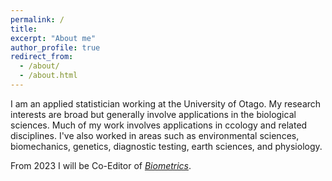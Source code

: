 ```yaml
---
permalink: /
title: 
excerpt: "About me"
author_profile: true
redirect_from: 
  - /about/
  - /about.html
---
```


I am an applied statistician working at the University of Otago.  My research interests are broad but generally involve applications in the biological sciences.  Much of my work involves applications in ccology and related disciplines.  I've also worked in areas such as environmental sciences, biomechanics, genetics, diagnostic testing, earth sciences, and physiology.

From 2023 I will be Co-Editor of [_Biometrics_](https://onlinelibrary.wiley.com/journal/15410420).  

